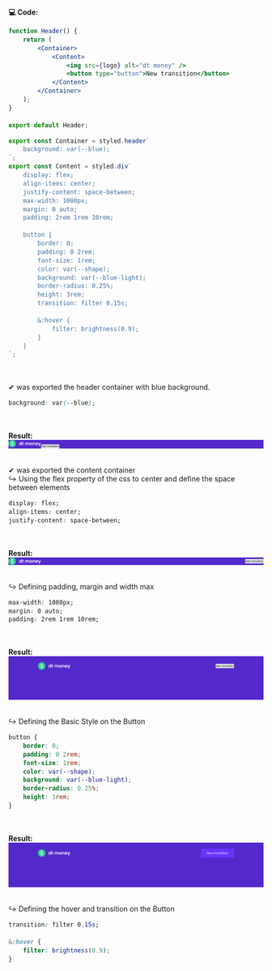 <label><strong>💻 Code: </strong></label>

```jsx
function Header() {
	return (
		<Container>
			<Content>
				<img src={logo} alt="dt money" />
				<button type="button">New transition</button>
			</Content>
		</Container>
	);
}

export default Header;
```

```jsx
export const Container = styled.header`
	background: var(--blue);
`;
export const Content = styled.div`
	display: flex;
	align-items: center;
	justify-content: space-between;
	max-width: 1080px;
	margin: 0 auto;
	padding: 2rem 1rem 10rem;

	button {
		border: 0;
		padding: 0 2rem;
		font-size: 1rem;
		color: var(--shape);
		background: var(--blue-light);
		border-radius: 0.25%;
		height: 3rem;
		transition: filter 0.15s;

		&:hover {
			filter: brightness(0.9);
		}
	}
`;
```

<br>
<br>
<label>✔ was exported the header container with blue background.</label>

```css
background: var(--blue);
```

<br>
<br>
<label><strong>Result: </strong></label>
<img alt="dt-money.header.01 Style"src="../images/dt-money.header.01.png">
<br>
<br>

<label>✔ was exported the content container</label>
<br>
<label>↪ Using the flex property of the css to center and define the space between elements </label>

```css
display: flex;
align-items: center;
justify-content: space-between;
```

<br>
<br>
<label><strong>Result: </strong></label>
<img alt="dt-money.header.02 Style"src="../images/dt-money.header.02.png">
<br>
<br>

<label>↪ Defining padding, margin and width max </label>

```css
max-width: 1080px;
margin: 0 auto;
padding: 2rem 1rem 10rem;
```

<br>
<br>
<label><strong>Result:</strong></label>
<img alt="dt-money.header.03 Style"src="../images/dt-money.header.03.png">
<br>
<br>

<label>↪ Defining the Basic Style on the Button </label>

```css
button {
	border: 0;
	padding: 0 2rem;
	font-size: 1rem;
	color: var(--shape);
	background: var(--blue-light);
	border-radius: 0.25%;
	height: 3rem;
}
```

<br>
<br>
<label><strong>Result: </strong></label>
<img alt="dt-money.header.04 Style"src="../images/dt-money.header.04.png">
<br>
<br>

<label>↪ Defining the hover and transition on the Button </label>

```css
transition: filter 0.15s;

&:hover {
	filter: brightness(0.9);
}
```
